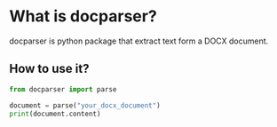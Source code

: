 # What is docparser?
docparser is python package that extract text form a DOCX document.

## How to use it?

```python
from docparser import parse 

document = parse("your_docx_document")
print(document.content)
```
